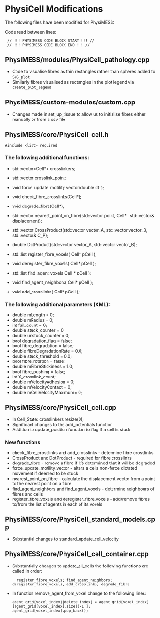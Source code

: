 # PhysiCell Modifications
The following files have been modified for PhysiMESS:

Code read between lines:

     // !!! PHYSIMESS CODE BLOCK START !!! //
     // !!! PHYSIMESS CODE BLOCK END !!! //


## PhysiMESS/modules/PhysiCell_pathology.cpp
* Code to visualise fibres as thin rectangles rather than spheres added to ```SVG_plot```
* Similarly fibres visualised as rectangles in the plot legend via ```create_plot_legend```

## PhysiMESS/custom-modules/custom.cpp
* Changes made in set_up_tissue to allow us to initialise fibres either manually or from a csv file 

## PhysiMESS/core/PhysiCell_cell.h

    #include <list> required 

### The following additional functions:
* std::vector<Cell*> crosslinkers;
* std::vector<double> crosslink_point;
* void force_update_motility_vector(double dt_);
* void check_fibre_crosslinks(Cell*);
* void degrade_fibre(Cell*);
* std::vector<double> nearest_point_on_fibre(std::vector<double> point, Cell* , std::vector<double>& displacement);
* std::vector<double> CrossProduct(std::vector<double> vector_A, std::vector<double> vector_B, std::vector<double>& C_P);
* double DotProduct(std::vector<double> vector_A, std::vector<double> vector_B);

* std::list<int> register_fibre_voxels( Cell* pCell );
* void deregister_fibre_voxels( Cell* pCell );
* std::list<int> find_agent_voxels(Cell * pCell );
* void find_agent_neighbors( Cell* pCell );
* void add_crosslinks( Cell* pCell );

### The following additional parameters (XML):
* double mLength = 0; 
* double mRadius = 0; 
* int fail_count = 0;
* double stuck_counter = 0;
* double unstuck_counter = 0;
* bool degradation_flag = false;
* bool fibre_degradation = false;
* double fibreDegradationRate = 0.0;
* double stuck_threshold = 0.0;
* bool fibre_rotation = false;
* double mFibreStickiness = 1.0;
* bool fibre_pushing = false;
* int X_crosslink_count;
* double mVelocityAdhesion = 0;
* double mVelocityContact = 0;
* double mCellVelocityMaximum= 0;

## PhysiMESS/core/PhysiCell_cell.cpp
* In Cell_State: crosslinkers.resize(0);
* Significant changes to the add_potentials function 
* Addition to update_position function to flag if a cell is stuck 
    
### New functions 
* check_fibre_crosslinks and add_crosslinks - determine fibre crosslinks
* CrossProduct and DotProduct - required for fibre crosslinks
* degrade_fibre - remove a fibre if it’s determined that it will be degraded 
* force_update_motility_vector - alters a cells non-force dictated movement if deemed to be stuck 
* nearest_point_on_fibre - calculate the displacement vector from a point to the nearest point on a fibre
* find_agent_neighbors and find_agent_voxels - determine neighbours of fibres and cells 
* register_fibre_voxels and deregister_fibre_voxels - add/remove fibres to/from the list of agents in each of its voxels


## PhysiMESS/core/PhysiCell_standard_models.cpp
* Substantial changes to standard_update_cell_velocity 

## PhysiMESS/core/PhysiCell_cell_container.cpp
* Substantially changes to update_all_cells the following functions are called in order: 
    
        register_fibre_voxels; find_agent_neighbors; deregister_fibre_voxels; add_crosslinks, degrade_fibre
    
* In function remove_agent_from_voxel change to the following lines:       
      
      agent_grid[voxel_index][delete_index] = agent_grid[voxel_index][agent_grid[voxel_index].size()-1 ];
      agent_grid[voxel_index].pop_back();



